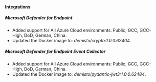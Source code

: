 #### Integrations

##### Microsoft Defender for Endpoint

- Added support for All Azure Cloud environments: Public, GCC, GCC-High, DoD, German, China. 
- Updated the Docker image to: *demisto/crypto:1.0.0.62404*.

##### Microsoft Defender for Endpoint Event Collector

- Added support for All Azure Cloud environments: Public, GCC, GCC-High, DoD, German, China. 
- Updated the Docker image to: *demisto/pydantic-jwt3:1.0.0.62484*.
